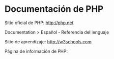 Documentación de PHP
====================

Sitio oficial de PHP:
  http://php.net

  Documentation > Español
    - Referencia del lenguaje

Sitio de aprendizaje:
  http://w3schools.com

Página de información de PHP:
  <?php phpinfo(); ?>
